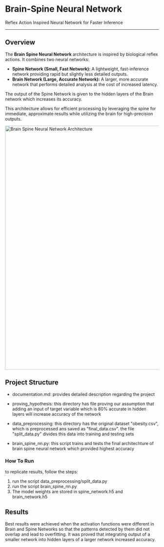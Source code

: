 # Brain-Spine Neural Network  
Reflex Action Inspired Neural Network for Faster Inference

---

## Overview  

The **Brain Spine Neural Network** architecture is inspired by biological reflex actions. It combines two neural networks:  
- **Spine Network (Small, Fast Network):** A lightweight, fast-inference network providing rapid but slightly less detailed outputs.  
- **Brain Network (Large, Accurate Network):** A larger, more accurate network that performs detailed analysis at the cost of increased latency.  

The output of the Spine Network is given to the hidden layers of the Brain network which increases its accuracy.

This architecture allows for efficient processing by leveraging the spine for immediate, approximate results while utilizing the brain for high-precision outputs. 

<img width="800" alt="Brain Spine Neural Network Architecture" src="https://github.com/user-attachments/assets/42b5d5a1-73ac-47f8-bb39-bd95dfa8af9c">



## Project Structure

- documentation.md: provides detailed description regarding the project

- proving_hypothesis: this directory has file proving our assumption that adding an input of target variable which is 80% accurate in hidden layers will increase accuracy of the network

- data_preprocessing: this directory has the original dataset "obesity.csv", which is preprocessed ans saved as "final_data.csv". the file "split_data.py" divides this data into training and testing sets

- brain_spine_nn.py: this script trains and tests the final architechture of brain spine neural network which provided highest accuracy


### How To Run

to replicate results, follow the steps:

1. run the script data_preprocessing/split_data.py
2. run the script brain_spine_nn.py
3. The model weights are stored in spine_network.h5 and brain_network.h5


## Results
Best results were achieved when the activation functions were different in Brain and Spine Networks so that the patterns detected by them did not overlap and lead to overfitting. It was proved that integrating output of a smaller network into hidden layers of a larger network increased accuracy.  

